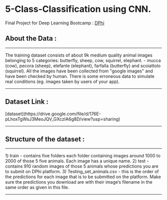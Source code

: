 # 5-Class-Classification using CNN.
Final Project for Deep Learning Bootcamp :  [DPhi](https://www.dphi.tech)

<h2>About the Data : </h2>
<hr>
The training dataset consists of about 9k medium quality animal images belonging to 5 categories: butterfly, sheep, cow, squirrel, elephant. - mucca (cow), pecora (sheep), elefante (elephant), farfalla (butterfly) and scoiattolo (squirrel). All the images have been collected from "google images" and have been checked by human. There is some erroneous data to simulate real conditions (eg. images taken by users of your app).
<hr>
<h2>Dataset Link : </h2>[dataset](https://drive.google.com/file/d/176E-pLhoxTgWsJ3MeoJQV_GXczIA6g8D/view?usp=sharing)
<hr>
<h2>Structure of the dataset : </h2>
<hr>
1) train - contains five folders each folder containing images around 1000 to 2000 of those 5 five animals.  Each image has a unique name.
2) test - contains 910 random images of those 5 animals whose predictions you are to submit on DPhi platform.
3) Testing_set_animals.csv - this is the order of the predictions for each image that is to be submitted on the platform. Make sure the predictions you download are with their        image’s filename in the same order as given in this file.
<hr>


 
